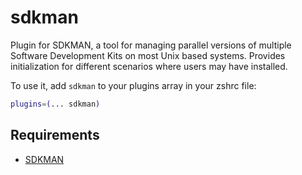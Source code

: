 # sdkman

Plugin for SDKMAN, a tool for managing parallel versions of multiple Software Development Kits on most Unix based systems.
Provides initialization for different scenarios where users may have installed.

To use it, add `sdkman` to your plugins array in your zshrc file:

```zsh
plugins=(... sdkman)
```

## Requirements

* [SDKMAN](http://sdkman.io/)

